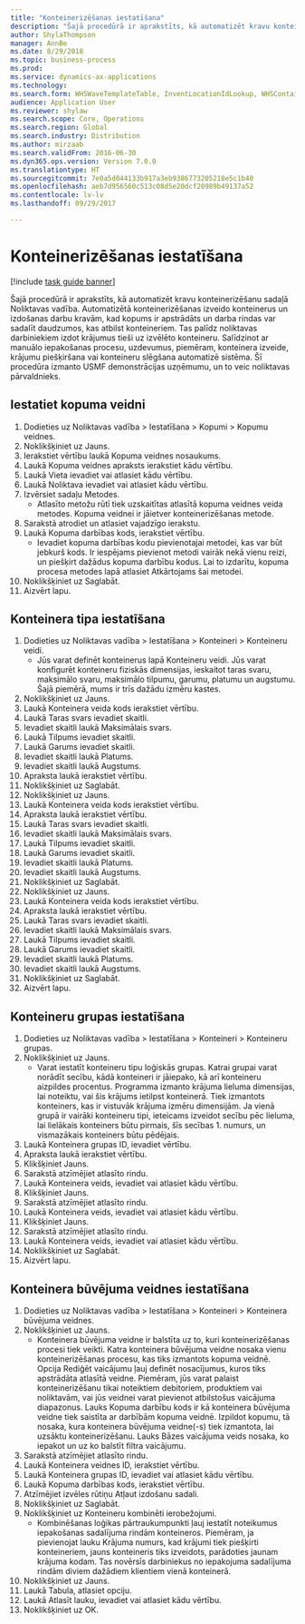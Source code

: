 ```yaml
--- 
title: "Konteinerizēšanas iestatīšana"
description: "Šajā procedūrā ir aprakstīts, kā automatizēt kravu konteinerizēšanu sadaļā Noliktavas vadība."
author: ShylaThompson
manager: AnnBe
ms.date: 8/29/2018
ms.topic: business-process
ms.prod: 
ms.service: dynamics-ax-applications
ms.technology: 
ms.search.form: WHSWaveTemplateTable, InventLocationIdLookup, WHSContainerType, WHSContainerGroup, WHSContainerizationTable, WHSContainerizationBreak, WHSCreateContainerBreak
audience: Application User
ms.reviewer: shylaw
ms.search.scope: Core, Operations
ms.search.region: Global
ms.search.industry: Distribution
ms.author: mirzaab
ms.search.validFrom: 2016-06-30
ms.dyn365.ops.version: Version 7.0.0
ms.translationtype: HT
ms.sourcegitcommit: 7e0a5d044133b917a3eb9386773205218e5c1b40
ms.openlocfilehash: aeb7d956560c513c08d5e20dcf20989b49137a52
ms.contentlocale: lv-lv
ms.lasthandoff: 09/29/2017

---
```

# <a name="set-up-containerization"></a>Konteinerizēšanas iestatīšana

[!include [task guide banner](../../includes/task-guide-banner.md)]

Šajā procedūrā ir aprakstīts, kā automatizēt kravu konteinerizēšanu sadaļā Noliktavas vadība. Automatizētā konteinerizēšanas izveido konteinerus un izdošanas darbu kravām, kad kopums ir apstrādāts un darba rindas var sadalīt daudzumos, kas atbilst konteineriem. Tas palīdz noliktavas darbiniekiem izdot krājumus tieši uz izvēlēto konteineru. Salīdzinot ar manuālo iepakošanas procesu, uzdevumus, piemēram, konteinera izveide, krājumu piešķiršana vai konteineru slēgšana automatizē sistēma. Šī procedūra izmanto USMF demonstrācijas uzņēmumu, un to veic noliktavas pārvaldnieks.


## <a name="set-up-a-wave-template"></a>Iestatiet kopuma veidni
1. Dodieties uz Noliktavas vadība > Iestatīšana > Kopumi > Kopumu veidnes.
2. Noklikšķiniet uz Jauns.
3. Ierakstiet vērtību laukā Kopuma veidnes nosaukums.
4. Laukā Kopuma veidnes apraksts ierakstiet kādu vērtību.
5. Laukā Vieta ievadiet vai atlasiet kādu vērtību.
6. Laukā Noliktava ievadiet vai atlasiet kādu vērtību.
7. Izvērsiet sadaļu Metodes.
    * Atlasīto metožu rūtī tiek uzskaitītas atlasītā kopuma veidnes veida metodes. Kopuma veidnei ir jāietver konteinerizēšanas metode.  
8. Sarakstā atrodiet un atlasiet vajadzīgo ierakstu.
9. Laukā Kopuma darbības kods, ierakstiet vērtību.
    * Ievadiet kopuma darbības kodu pievienotajai metodei, kas var būt jebkurš kods. Ir iespējams pievienot metodi vairāk nekā vienu reizi, un piešķirt dažādus kopuma darbību kodus. Lai to izdarītu, kopuma procesa metodes lapā atlasiet Atkārtojams šai metodei.  
10. Noklikšķiniet uz Saglabāt.
11. Aizvērt lapu.

## <a name="set-up-a-container-type"></a>Konteinera tipa iestatīšana
1. Dodieties uz Noliktavas vadība > Iestatīšana > Konteineri > Konteineru veidi.
    * Jūs varat definēt konteinerus lapā Konteineru veidi. Jūs varat konfigurēt konteineru fiziskās dimensijas, ieskaitot taras svaru, maksimālo svaru, maksimālo tilpumu, garumu, platumu un augstumu. Šajā piemērā, mums ir trīs dažādu izmēru kastes.  
2. Noklikšķiniet uz Jauns.
3. Laukā Konteinera veida kods ierakstiet vērtību.
4. Laukā Taras svars ievadiet skaitli.
5. Ievadiet skaitli laukā Maksimālais svars.
6. Laukā Tilpums ievadiet skaitli.
7. Laukā Garums ievadiet skaitli.
8. Ievadiet skaitli laukā Platums.
9. Ievadiet skaitli laukā Augstums.
10. Apraksta laukā ierakstiet vērtību.
11. Noklikšķiniet uz Saglabāt.
12. Noklikšķiniet uz Jauns.
13. Laukā Konteinera veida kods ierakstiet vērtību.
14. Apraksta laukā ierakstiet vērtību.
15. Laukā Taras svars ievadiet skaitli.
16. Ievadiet skaitli laukā Maksimālais svars.
17. Laukā Tilpums ievadiet skaitli.
18. Laukā Garums ievadiet skaitli.
19. Ievadiet skaitli laukā Platums.
20. Ievadiet skaitli laukā Augstums.
21. Noklikšķiniet uz Saglabāt.
22. Noklikšķiniet uz Jauns.
23. Laukā Konteinera veida kods ierakstiet vērtību.
24. Apraksta laukā ierakstiet vērtību.
25. Laukā Taras svars ievadiet skaitli.
26. Ievadiet skaitli laukā Maksimālais svars.
27. Laukā Tilpums ievadiet skaitli.
28. Laukā Garums ievadiet skaitli.
29. Ievadiet skaitli laukā Platums.
30. Ievadiet skaitli laukā Augstums.
31. Noklikšķiniet uz Saglabāt.
32. Aizvērt lapu.

## <a name="set-up-a-container-group"></a>Konteineru grupas iestatīšana
1. Dodieties uz Noliktavas vadība > Iestatīšana > Konteineri > Konteineru grupas.
2. Noklikšķiniet uz Jauns.
    * Varat iestatīt konteineru tipu loģiskās grupas. Katrai grupai varat norādīt secību, kādā konteineri ir jāiepako, kā arī konteineru aizpildes procentus. Programma izmanto krājuma lieluma dimensijas, lai noteiktu, vai šis krājums ietilpst konteinerā. Tiek izmantots konteiners, kas ir vistuvāk krājuma izmēru dimensijām. Ja vienā grupā ir vairāki konteineru tipi, ieteicams izveidot secību pēc lieluma, lai lielākais konteiners būtu pirmais, šīs secības 1. numurs, un vismazākais konteiners būtu pēdējais.    
3. Laukā Konteinera grupas ID, ievadiet vērtību.
4. Apraksta laukā ierakstiet vērtību.
5. Klikšķiniet Jauns.
6. Sarakstā atzīmējiet atlasīto rindu.
7. Laukā Konteinera veids, ievadiet vai atlasiet kādu vērtību.
8. Klikšķiniet Jauns.
9. Sarakstā atzīmējiet atlasīto rindu.
10. Laukā Konteinera veids, ievadiet vai atlasiet kādu vērtību.
11. Klikšķiniet Jauns.
12. Sarakstā atzīmējiet atlasīto rindu.
13. Laukā Konteinera veids, ievadiet vai atlasiet kādu vērtību.
14. Noklikšķiniet uz Saglabāt.
15. Aizvērt lapu.

## <a name="set-up-a-container-build-template"></a>Konteinera būvējuma veidnes iestatīšana
1. Dodieties uz Noliktavas vadība > Iestatīšana > Konteineri > Konteinera būvējuma veidnes.
2. Noklikšķiniet uz Jauns.
    * Konteinera būvējuma veidne ir balstīta uz to, kuri konteinerizēšanas procesi tiek veikti. Katra konteinera būvējuma veidne nosaka vienu konteinerizēšanas procesu, kas tiks izmantots kopuma veidnē. Opcija Rediģēt vaicājumu ļauj definēt nosacījumus, kuros tiks apstrādāta atlasītā veidne. Piemēram, jūs varat palaist konteinerizēšanu tikai noteiktiem debitoriem, produktiem vai noliktavām, vai jūs veidnei varat pievienot atbilstošus vaicājuma diapazonus. Lauks Kopuma darbību kods ir kā konteinera būvējuma veidne tiek saistīta ar darbībām kopuma veidnē. Izpildot kopumu, tā nosaka, kura konteinera būvējuma veidne(-s) tiek izmantota, lai uzsāktu konteinerizēšanu. Lauks Bāzes vaicājuma veids nosaka, ko iepakot un uz ko balstīt filtra vaicājumu.  
3. Sarakstā atzīmējiet atlasīto rindu.
4. Laukā Konteinera veidnes ID, ierakstiet vērtību.
5. Laukā Konteinera grupas ID, ievadiet vai atlasiet kādu vērtību.
6. Laukā Kopuma darbības kods, ierakstiet vērtību.
7. Atzīmējiet izvēles rūtiņu Atļaut izdošanu sadali.
8. Noklikšķiniet uz Saglabāt.
9. Noklikšķiniet uz Konteineru kombinēti ierobežojumi.
    * Kombinēšanas loģikas pārtraukumpunkti ļauj iestatīt noteikumus iepakošanas sadalījuma rindām konteineros. Piemēram, ja pievienojat lauku Krājuma numurs, kad krājumi tiek piešķirti konteineriem, jauns konteineris tiks izveidots, parādoties jaunam krājuma kodam. Tas novērsīs darbiniekus no iepakojuma sadalījuma rindām diviem dažādiem klientiem vienā konteinerā.  
10. Noklikšķiniet uz Jauns.
11. Laukā Tabula, atlasiet opciju.
12. Laukā Atlasīt lauku, ievadiet vai atlasiet kādu vērtību.
13. Noklikšķiniet uz OK.


